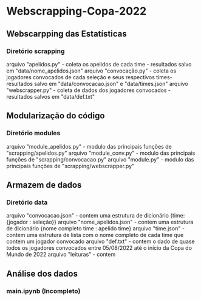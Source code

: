 # Webscrapping-Copa-2022
## Webscarpping das Estatísticas
### Diretório scrapping
arquivo "apelidos.py" - coleta os apelidos de cada time - resultados salvo em "data/nome_apelidos.json"
arquivo "convocação.py" - coleta os jogadores convocados de cada seleção e seus respectivos times- resultados salvo em "data/convocacao.json" e "data/times.json"
arquivo "webscrapper.py" - coleta de dados dos jogadores convocados - resultados salvos em "data/def.txt"

## Modularização do código
### Diretório modules
arquivo "module_apelidos.py" - modulo das principais funções de "scrapping/apelidos.py"
arquivo "module_conv.py" - modulo das principais funções de "scrapping/convocacao.py"
arquivo "module.py" - modulo das principais funções de "scrapping/webscrapper.py"

## Armazem de dados
### Diretório data
arquivo "convocacao.json" - contem uma estrutura de dicionário {time: {jogador : seleção}}
arquivo "nome_apelidos.json" - contem uma estrutura de dicionário {nome completo time : apelido time} 
arquivo "time.json" - contem uma estrutura de lista com o nome completo de cada time que contem um jogador convocado
arquivo "def.txt" - contem o dado de quase todos os jogadores convocados entre 05/08/2022 até o início da Copa do Mundo de 2022
arquivo "leituras" - contem 

## Análise dos dados
### main.ipynb (Incompleto)